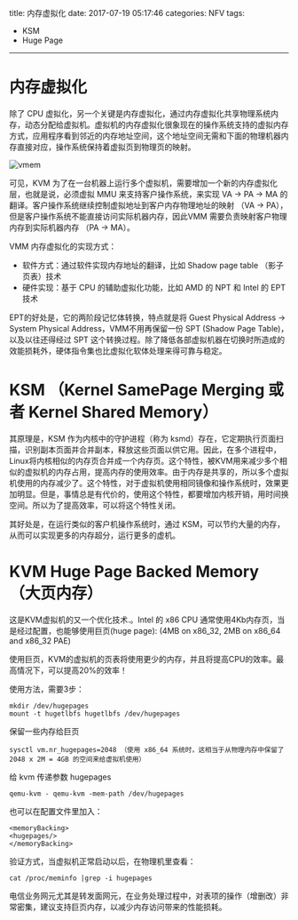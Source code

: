 title: 内存虚拟化
date: 2017-07-19 05:17:46
categories: NFV
tags:
- KSM
- Huge Page
---

# 内存虚拟化

除了 CPU 虚拟化，另一个关键是内存虚拟化，通过内存虚拟化共享物理系统内存，动态分配给虚拟机。虚拟机的内存虚拟化很象现在的操作系统支持的虚拟内存方式，应用程序看到邻近的内存地址空间，这个地址空间无需和下面的物理机器内存直接对应，操作系统保持着虚拟页到物理页的映射。

![vmem](/images/vmem/mem-1.jpg)

可见，KVM 为了在一台机器上运行多个虚拟机，需要增加一个新的内存虚拟化层，也就是说，必须虚拟 MMU 来支持客户操作系统，来实现 VA -> PA -> MA 的翻译。客户操作系统继续控制虚拟地址到客户内存物理地址的映射 （VA -> PA），但是客户操作系统不能直接访问实际机器内存，因此VMM 需要负责映射客户物理内存到实际机器内存 （PA -> MA）。

VMM 内存虚拟化的实现方式：
* 软件方式：通过软件实现内存地址的翻译，比如 Shadow page table （影子页表）技术
* 硬件实现：基于 CPU 的辅助虚拟化功能，比如 AMD 的 NPT 和 Intel 的 EPT 技术 

EPT的好处是，它的两阶段记忆体转换，特点就是将 Guest Physical Address → System Physical Address，VMM不用再保留一份 SPT (Shadow Page Table)，以及以往还得经过 SPT 这个转换过程。除了降低各部虚拟机器在切换时所造成的效能损耗外，硬体指令集也比虚拟化软体处理来得可靠与稳定。



# KSM （Kernel SamePage Merging 或者 Kernel Shared Memory）

其原理是，KSM 作为内核中的守护进程（称为 ksmd）存在，它定期执行页面扫描，识别副本页面并合并副本，释放这些页面以供它用。因此，在多个进程中，Linux将内核相似的内存页合并成一个内存页。这个特性，被KVM用来减少多个相似的虚拟机的内存占用，提高内存的使用效率。由于内存是共享的，所以多个虚拟机使用的内存减少了。这个特性，对于虚拟机使用相同镜像和操作系统时，效果更加明显。但是，事情总是有代价的，使用这个特性，都要增加内核开销，用时间换空间。所以为了提高效率，可以将这个特性关闭。

其好处是，在运行类似的客户机操作系统时，通过 KSM，可以节约大量的内存，从而可以实现更多的内存超分，运行更多的虚机。



# KVM Huge Page Backed Memory （大页内存）

这是KVM虚拟机的又一个优化技术.。Intel 的 x86 CPU 通常使用4Kb内存页，当是经过配置，也能够使用巨页(huge page): (4MB on x86_32, 2MB on x86_64 and x86_32 PAE)

使用巨页，KVM的虚拟机的页表将使用更少的内存，并且将提高CPU的效率。最高情况下，可以提高20%的效率！

使用方法，需要3步：

    mkdir /dev/hugepages
    mount -t hugetlbfs hugetlbfs /dev/hugepages

保留一些内存给巨页

    sysctl vm.nr_hugepages=2048 （使用 x86_64 系统时，这相当于从物理内存中保留了2048 x 2M = 4GB 的空间来给虚拟机使用）

给 kvm 传递参数 hugepages

    qemu-kvm - qemu-kvm -mem-path /dev/hugepages

也可以在配置文件里加入：

    <memoryBacking>
    <hugepages/>
    </memoryBacking>

验证方式，当虚拟机正常启动以后，在物理机里查看：

    cat /proc/meminfo |grep -i hugepages

电信业务网元尤其是转发面网元，在业务处理过程中，对表项的操作（增删改）非常密集，建议支持巨页内存，以减少内存访问带来的性能损耗。

